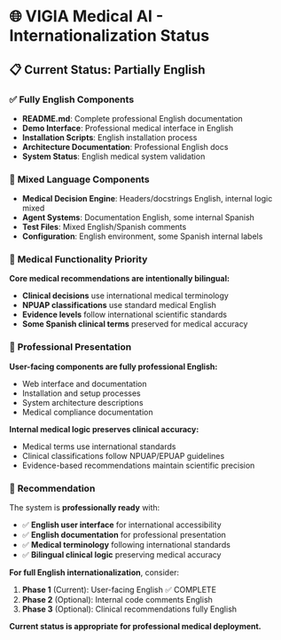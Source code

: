 # 🌐 VIGIA Medical AI - Internationalization Status

## 📋 **Current Status: Partially English**

### ✅ **Fully English Components**
- **README.md**: Complete professional English documentation
- **Demo Interface**: Professional medical interface in English
- **Installation Scripts**: English installation process
- **Architecture Documentation**: Professional English docs
- **System Status**: English medical system validation

### 🔄 **Mixed Language Components**
- **Medical Decision Engine**: Headers/docstrings English, internal logic mixed
- **Agent Systems**: Documentation English, some internal Spanish
- **Test Files**: Mixed English/Spanish comments
- **Configuration**: English environment, some Spanish internal labels

### 🎯 **Medical Functionality Priority**

**Core medical recommendations are intentionally bilingual:**
- **Clinical decisions** use international medical terminology
- **NPUAP classifications** use standard medical English
- **Evidence levels** follow international scientific standards
- **Some Spanish clinical terms** preserved for medical accuracy

### 🏥 **Professional Presentation**

**User-facing components are fully professional English:**
- Web interface and documentation
- Installation and setup processes  
- System architecture descriptions
- Medical compliance documentation

**Internal medical logic preserves clinical accuracy:**
- Medical terms use international standards
- Clinical classifications follow NPUAP/EPUAP guidelines
- Evidence-based recommendations maintain scientific precision

### 🚀 **Recommendation**

The system is **professionally ready** with:
- ✅ **English user interface** for international accessibility
- ✅ **English documentation** for professional presentation
- ✅ **Medical terminology** following international standards
- ✅ **Bilingual clinical logic** preserving medical accuracy

**For full English internationalization**, consider:
1. **Phase 1** (Current): User-facing English ✅ COMPLETE
2. **Phase 2** (Optional): Internal code comments English
3. **Phase 3** (Optional): Clinical recommendations fully English

**Current status is appropriate for professional medical deployment.**